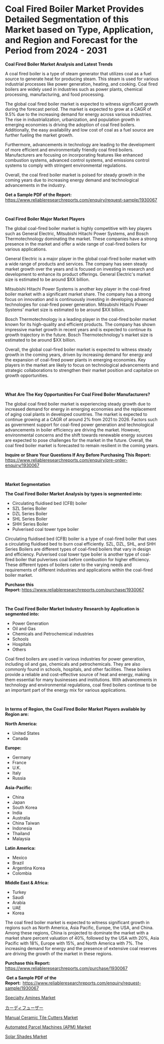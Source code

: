 <p><h1>Coal Fired Boiler Market Provides Detailed Segmentation of this Market based on Type, Application, and Region and Forecast for the Period from 2024 - 2031</h1></p><p><strong>Coal Fired Boiler Market Analysis and Latest Trends</strong></p>
<p><p>A coal fired boiler is a type of steam generator that utilizes coal as a fuel source to generate heat for producing steam. This steam is used for various industrial processes like power generation, heating, and cooking. Coal fired boilers are widely used in industries such as power plants, chemical processing, manufacturing, and food processing.</p><p>The global coal fired boiler market is expected to witness significant growth during the forecast period. The market is expected to grow at a CAGR of 9.5% due to the increasing demand for energy across various industries. The rise in industrialization, urbanization, and population growth in emerging economies is driving the adoption of coal fired boilers. Additionally, the easy availability and low cost of coal as a fuel source are further fueling the market growth.</p><p>Furthermore, advancements in technology are leading to the development of more efficient and environmentally friendly coal fired boilers. Manufacturers are focusing on incorporating features like enhanced combustion systems, advanced control systems, and emissions control systems to comply with stringent environmental regulations.</p><p>Overall, the coal fired boiler market is poised for steady growth in the coming years due to increasing energy demand and technological advancements in the industry.</p></p>
<p><strong>Get a Sample PDF of the Report:&nbsp;</strong> <a href="https://www.reliableresearchreports.com/enquiry/request-sample/1930067">https://www.reliableresearchreports.com/enquiry/request-sample/1930067</a></p>
<p>&nbsp;</p>
<p><strong>Coal Fired Boiler Major Market Players</strong></p>
<p><p>The global coal-fired boiler market is highly competitive with key players such as General Electric, Mitsubishi Hitachi Power Systems, and Bosch Thermotechnology dominating the market. These companies have a strong presence in the market and offer a wide range of coal-fired boilers for various applications.</p><p>General Electric is a major player in the global coal-fired boiler market with a wide range of products and services. The company has seen steady market growth over the years and is focused on investing in research and development to enhance its product offerings. General Electric's market size is estimated to be around $XX billion.</p><p>Mitsubishi Hitachi Power Systems is another key player in the coal-fired boiler market with a significant market share. The company has a strong focus on innovation and is continuously investing in developing advanced technologies for coal-fired power generation. Mitsubishi Hitachi Power Systems' market size is estimated to be around $XX billion.</p><p>Bosch Thermotechnology is a leading player in the coal-fired boiler market known for its high-quality and efficient products. The company has shown impressive market growth in recent years and is expected to continue its growth trajectory in the future. Bosch Thermotechnology's market size is estimated to be around $XX billion.</p><p>Overall, the global coal-fired boiler market is expected to witness steady growth in the coming years, driven by increasing demand for energy and the expansion of coal-fired power plants in emerging economies. Key players in the market are likely to focus on technological advancements and strategic collaborations to strengthen their market position and capitalize on growth opportunities.</p></p>
<p>&nbsp;</p>
<p><strong>What Are The Key Opportunities For Coal Fired Boiler Manufacturers?</strong></p>
<p><p>The global coal fired boiler market is experiencing steady growth due to increased demand for energy in emerging economies and the replacement of aging coal plants in developed countries. The market is expected to continue growing at a CAGR of around 2% from 2021 to 2026. Factors such as government support for coal-fired power generation and technological advancements in boiler efficiency are driving the market. However, environmental concerns and the shift towards renewable energy sources are expected to pose challenges for the market in the future. Overall, the coal fired boiler market is forecasted to remain resilient in the coming years.</p></p>
<p><strong>Inquire or Share Your Questions If Any Before Purchasing This Report:</strong> <a href="https://www.reliableresearchreports.com/enquiry/pre-order-enquiry/1930067">https://www.reliableresearchreports.com/enquiry/pre-order-enquiry/1930067</a></p>
<p>&nbsp;</p>
<p><strong>Market Segmentation</strong></p>
<p><strong>The Coal Fired Boiler Market Analysis by types is segmented into:</strong></p>
<p><ul><li>Circulating fluidised bed (CFB) boiler</li><li>SZL Series Boiler</li><li>DZL Series Boiler</li><li>SHL Series Boiler</li><li>SHH Series Boiler</li><li>Pulverised coal tower type boiler</li></ul></p>
<p><p>Circulating fluidised bed (CFB) boiler is a type of coal-fired boiler that uses a circulating fluidised bed to burn coal efficiently. SZL, DZL, SHL, and SHH Series Boilers are different types of coal-fired boilers that vary in design and efficiency. Pulverised coal tower type boiler is another type of coal-fired boiler that pulverises coal before combustion for higher efficiency. These different types of boilers cater to the varying needs and requirements of different industries and applications within the coal-fired boiler market.</p></p>
<p><strong>Purchase this Report:&nbsp;</strong><a href="https://www.reliableresearchreports.com/purchase/1930067">https://www.reliableresearchreports.com/purchase/1930067</a></p>
<p>&nbsp;</p>
<p><strong>The Coal Fired Boiler Market Industry Research by Application is segmented into:</strong></p>
<p><ul><li>Power Generation</li><li>Oil and Gas</li><li>Chemicals and Petrochemical industries</li><li>Schools</li><li>Hospitals</li><li>Others</li></ul></p>
<p><p>Coal fired boilers are used in various industries for power generation, including oil and gas, chemicals and petrochemicals. They are also commonly found in schools, hospitals, and other facilities. These boilers provide a reliable and cost-effective source of heat and energy, making them essential for many businesses and institutions. With advancements in technology and environmental regulations, coal fired boilers continue to be an important part of the energy mix for various applications.</p></p>
<p>&nbsp;</p>
<p><strong>In terms of Region, the Coal Fired Boiler Market Players available by Region are:</strong></p>
<p>
    <p> <strong> North America: </strong>
        <ul>
            <li>United States</li>
            <li>Canada</li>
        </ul>
        </p> 
    <p> <strong> Europe: </strong>
        <ul>
            <li>Germany</li>
            <li>France</li>
            <li>U.K.</li>
            <li>Italy</li>
            <li>Russia</li>
        </ul>
        </p> 
    <p> <strong> Asia-Pacific: </strong>
        <ul>
            <li>China</li>
            <li>Japan</li>
            <li>South Korea</li>
            <li>India</li>
            <li>Australia</li>
            <li>China Taiwan</li>
            <li>Indonesia</li>
            <li>Thailand</li>
            <li>Malaysia</li>
        </ul>
        </p> 
    <p> <strong> Latin America: </strong>
        <ul>
            <li>Mexico</li>
            <li>Brazil</li>
            <li>Argentina Korea</li>
            <li>Colombia</li>
        </ul>
        </p> 
    <p> <strong> Middle East & Africa: </strong>
        <ul>
            <li>Turkey</li>
            <li>Saudi</li>
            <li>Arabia</li>
            <li>UAE</li>
            <li>Korea</li>
        </ul>
    </p>
    </p>
<p><p>The coal fired boiler market is expected to witness significant growth in regions such as North America, Asia Pacific, Europe, the USA, and China. Among these regions, China is projected to dominate the market with a market share percent valuation of 40%, followed by the USA with 20%, Asia Pacific with 18%, Europe with 15%, and North America with 7%. The increasing demand for energy and the presence of extensive coal reserves are driving the growth of the market in these regions.</p></p>
<p><strong>Purchase this Report: </strong><a href="https://www.reliableresearchreports.com/purchase/1930067">https://www.reliableresearchreports.com/purchase/1930067</a></p>
<p>&nbsp;<strong>Get a Sample PDF of the Report:&nbsp;&nbsp;</strong><a href="https://www.reliableresearchreports.com/enquiry/request-sample/1930067">https://www.reliableresearchreports.com/enquiry/request-sample/1930067</a></p>
<p><strong></strong></p>
<p><p><a href="https://view.publitas.com/reportprime-1/specialty-amines-market-size-reflecting-a-forecast-till-2031-market-by-type-by-application-and-by-geography/">Specialty Amines Market</a></p><p><a href="https://medium.com/@klon646/%E3%82%AB%E3%83%BC%E3%83%87%E3%82%A3%E3%83%95%E3%83%A5%E3%83%BC%E3%82%B6%E3%83%BC%E3%83%9E%E3%83%BC%E3%82%B1%E3%83%83%E3%83%88-2031%E5%B9%B4%E3%81%BE%E3%81%A7%E3%81%AE%E5%82%BE%E5%90%91-%E4%BA%88%E6%B8%AC-%E7%AB%B6%E4%BA%89%E5%88%86%E6%9E%90-37a0bbdf8293">カーディフューザー</a></p><p><a href="https://meowing-lemming-dd3.notion.site/Manual-Ceramic-Tile-Cutters-Market-Research-Report-The-Key-To-Successful-Business-Strategy-Forecast-d63f02b68b1c467a965a35ca33a26f32">Manual Ceramic Tile Cutters Market</a></p><p><a href="https://shimmer-gardenia-37a.notion.site/Automated-Parcel-Machines-APM-Market-Centers-on-Aspects-such-as-Market-Growth-Market-Share-Marke-794069535863405498a0c6bcd3b07638">Automated Parcel Machines (APM) Market</a></p><p><a href="https://view.publitas.com/reportprime-1/solar-shades-market-with-the-goal-of-estimating-the-market-size-and-future-growth-potential-of-various-market-segments-based-on-component-applications-end-user-and-region/">Solar Shades Market</a></p></p>